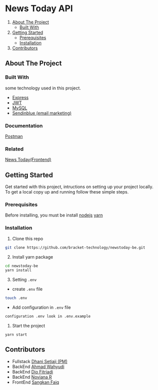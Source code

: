 # News Today API

<!-- NAVIGATION -->
<ol>
    <li>
      <a href="#about-the-project">About The Project</a>
      <ul>
        <li><a href="#built-with">Built With</a></li>
      </ul>
    </li>
    <li>
      <a href="#getting-started">Getting Started</a>
      <ul>
        <li><a href="#prerequisites">Prerequisites</a></li>
        <li><a href="#installation">Installation</a></li>
      </ul>
    </li>
    <li><a href="#contributors">Contributors</a></li>
  </ol>

<!-- ABOUT THE PROJECT -->

## About The Project

### Built With

some technology used in this project.

- [Express](https://expressjs.com)
- [JWT](https://jwt.io)
- [MySQL](https://mysql.com)
- [Sendinblue (email marketing)](https://www.sendinblue.com)

### Documentation

[Postman](https://documenter.getpostman.com/view/21597644/UzR1Ki4t#332587b8-bc2a-49d9-8080-4c705bda006a)

### Related

[News Today(Frontend)](https://github.com/bracket-technology/newstoday)

<!-- GETTING STARTED -->

## Getting Started

Get started with this project, intructions on setting up your project locally.
To get a local copy up and running follow these simple steps.

### Prerequisites

Before installing, you must be install [nodejs](https://nodejs.org) [yarn](https://yarnpkg.com/getting-started/install)

### Installation

1. Clone this repo

```sh
git clone https://github.com/bracket-technology/newstoday-be.git
```

2. Install yarn package

```sh
cd newstoday-be
yarn install
```

3. Setting `.env`

- create `.env` file

```sh
touch .env
```

- Add configuration in `.env` file

```sh
configuration .env look in .env.example

```


1. Start the project

```
yarn start
```

<!-- Contributors -->

## Contributors

- Fullstack [Dhani Setiaji (PM)](https://github.com/dhanisetiaji)
- BackEnd [Ahmad Wahyudi](https://github.com/ahmadvvahyudi)
- BackEnd [Dio Fitriadi](https://github.com/diofitriadi)
- BackEnd [Noviana R](https://github.com/Novianaa)
- FrontEnd [Sangkan Faiq](https://github.com/sangkanfaiq)

